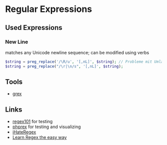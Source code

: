 # Regular Expressions

## Used Expressions

### New Line

matches any Unicode newline sequence; can be modified using verbs

```php
$string = preg_replace('/\R/u', '[,nL]', $string); // Probleme mit Umlauten
$string = preg_replace("/\r|\n/s", '[,nL]', $string);
```

## Tools

- [grex](https://github.com/pemistahl/grex)

## Links

- [regex101](https://regex101.com/) for testing
- [phprex](https://phphub.net/regex/) for testing and visualizing
- [iHateRegex](https://ihateregex.io/)
- [Learn Regex the easy way](https://github.com/ziishaned/learn-regex/blob/master/translations/README-de.md)
